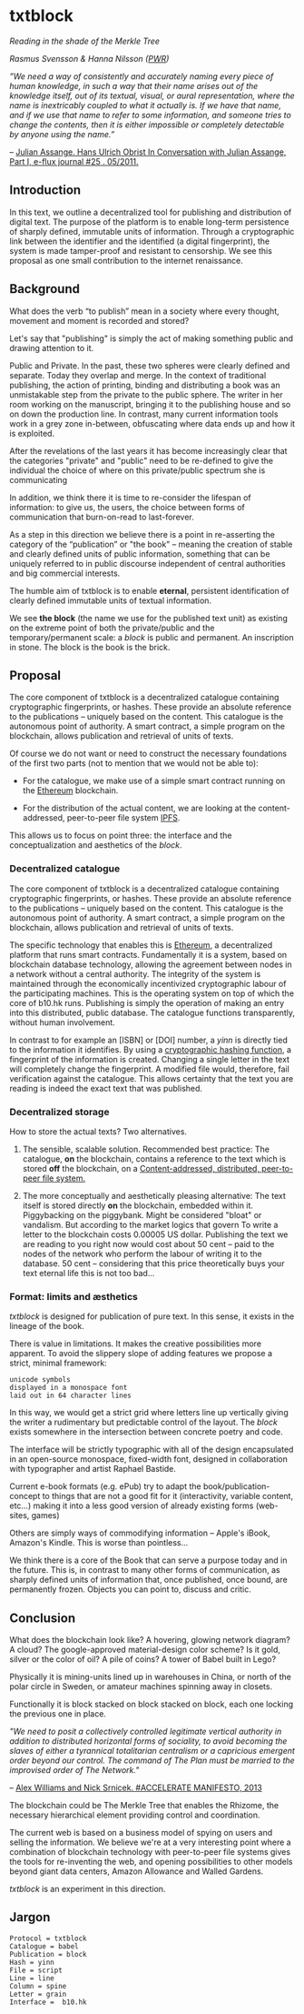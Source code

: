 # txtblock
_Reading in the shade of the Merkle Tree_

*Rasmus Svensson & Hanna Nilsson ([PWR])*

*”We need a way of consistently and accurately naming every piece of human knowledge, in such a way that their name arises out of the knowledge itself, out of its textual, visual, or aural representation, where the name is inextricably coupled to what it actually is. If we have that name, and if we use that name to refer to some information, and someone tries to change the contents, then it is either impossible or completely detectable by anyone using the name.”*

– [Julian Assange. Hans Ulrich Obrist In Conversation with Julian Assange, Part I, e-flux journal #25 . 05/2011.]( http://www.e-flux.com/journal/in-conversation-with-julian-assange-part-i/)

## Introduction

In this text, we outline a decentralized tool for publishing and distribution of digital text. The purpose of the platform is to enable long-term persistence of sharply defined, immutable units of information. Through a cryptographic link between the identifier and the identified (a digital fingerprint), the system is made tamper-proof and resistant to censorship. We see this proposal as one small contribution to the internet renaissance. 
 
## Background

What does the verb “to publish” mean in a society where every thought, movement and moment is recorded and stored?

Let's say that "publishing" is simply the act of making something public and drawing attention to it.

Public and Private. In the past, these two spheres were clearly defined and separate. Today they overlap and merge. In the context of traditional publishing, the action of printing, binding and distributing a book was an unmistakable step from the private to the public sphere. The writer in her room working on the manuscript, bringing it to the publishing house and so on down the production line. In contrast, many current information tools work in a grey zone in-between, obfuscating where data ends up and how it is exploited.

After the revelations of the last years it has become increasingly clear that the categories "private" and "public" need to be re-defined to give the individual the choice of where on this private/public spectrum she is communicating

In addition, we think there it is time to re-consider the lifespan of information: to give us, the users, the choice between forms of communication that burn-on-read to last-forever. 

As a step in this direction we believe there is a point in re-asserting the category of the “publication” or "the book" – meaning the creation of stable and clearly defined units of public information, something that can be uniquely referred to in public discourse independent of central authorities and big commercial interests.

The humble aim of txtblock is to enable **eternal**, persistent identification of clearly defined immutable units of textual information. 

We see **the block** (the name we use for the published text unit) as existing on the extreme point of both the private/public and the temporary/permanent scale: a _block_ is public and permanent. An inscription in stone. The block is the book is the brick.

## Proposal 

The core component of txtblock is a decentralized catalogue containing cryptographic fingerprints, or hashes. These provide an absolute reference to the publications – uniquely based on the content. This catalogue is the autonomous point of authority. A smart contract, a simple program on the blockchain, allows publication and retrieval of units of texts.

Of course we do not want or need to construct the necessary foundations of the first two parts (not to mention that we would not be able to):

- For the catalogue, we make use of a simple smart contract running on the [Ethereum] blockchain.

- For the distribution of the actual content, we are looking at the content-addressed, peer-to-peer file system [IPFS]. 

This allows us to focus on point three: the interface and the conceptualization and aesthetics of the _block_.   

### Decentralized catalogue

The core component of txtblock is a decentralized catalogue containing cryptographic fingerprints, or hashes. These provide an absolute reference to the publications – uniquely based on the content. This catalogue is the autonomous point of authority. A smart contract, a simple program on the blockchain, allows publication and retrieval of units of texts.

The specific technology that enables this is [Ethereum], a decentralized platform that runs smart contracts. Fundamentally it is a system, based on blockchain database technology, allowing the agreement between nodes in a network without a central authority. The integrity of the system is maintained through the economically incentivized cryptographic labour of the participating machines. This is the operating system on top of which the core of b10.hk runs. Publishing is simply the operation of making an entry into this distributed, public database. The catalogue functions transparently, without human involvement.

In contrast to for example an [ISBN] or [DOI] number, a _yinn_ is directly tied to the information it identifies. By using a [cryptographic hashing function], a fingerprint of the information is created. Changing a single letter in the text will completely change the fingerprint. A modified file would, therefore, fail verification against the catalogue. This allows certainty that the text you are reading is indeed the exact text that was published.

### Decentralized storage

How to store the actual texts? Two alternatives.

1. The sensible, scalable solution. Recommended best practice: The catalogue, **on** the blockchain, contains a reference to the text which is stored **off** the blockchain, on a [Content-addressed, distributed, peer-to-peer file system.](http://ipfs.io)

2. The more conceptually and aesthetically pleasing alternative: The text itself is stored directly **on** the blockchain, embedded within it. Piggybacking on the piggybank. Might be considered "bloat" or vandalism. But according to the market logics that govern To write a letter to the blockchain costs 0.00005 US dollar. Publishing the text we are reading to you right now would cost about 50 cent – paid to the nodes of the network who perform the labour of writing it to the database. 50 cent – considering that this price theoretically buys your text eternal life this is not too bad...

### Format: limits and æsthetics

_txtblock_ is designed for publication of pure text. In this sense, it exists in the lineage of the book.

There is value in limitations. It makes the creative possibilities more apparent. To avoid the slippery slope of adding features we propose a strict, minimal framework: 

    unicode symbols
    displayed in a monospace font 
    laid out in 64 character lines

In this way, we would get a strict grid where letters line up vertically giving the writer a rudimentary but predictable control of the layout. The _block_ exists somewhere in the intersection between concrete poetry and code.

The interface will be strictly typographic with all of the design encapsulated in an open-source monospace, fixed-width font, designed in collaboration with typographer and artist Raphael Bastide.

Current e-book formats (e.g. ePub) try to adapt the book/publication-concept to things that are not a good fit for it (interactivity, variable content, etc…) making it into a less good version of already existing forms (web-sites, games) 

Others are simply ways of commodifying information – Apple's iBook, Amazon's Kindle. This is worse than pointless...

We think there is a core of the Book that can serve a purpose today and in the future. This is, in contrast to many other forms of communication, as sharply defined units of information that, once published, once bound, are permanently frozen. Objects you can point to, discuss and critic.  

## Conclusion

What does the blockchain look like? A hovering, glowing network diagram? A cloud? The google-approved material-design color scheme? Is it gold, silver or the color of oil? A pile of coins? A tower of Babel built in Lego? 

Physically it is mining-units lined up in warehouses in China, or north of the polar circle in Sweden, or amateur machines spinning away in closets. 

Functionally it is block stacked on block stacked on block, each one locking the previous one in place.

*"We need to posit a collectively controlled legitimate vertical authority in addition to distributed horizontal forms of sociality, to avoid becoming the slaves of either a tyrannical totalitarian centralism or a capricious emergent order beyond our control. The command of The Plan must be married to the improvised order of The Network."*

– [Alex Williams and Nick Srnicek. #ACCELERATE MANIFESTO, 2013](http://criticallegalthinking.com/2013/05/14/accelerate-manifesto-for-an-accelerationist-politics/)

The blockchain could be The Merkle Tree that enables the Rhizome, the necessary hierarchical element providing control and coordination.

The current web is based on a business model of spying on users and selling the information. We believe we're at a very interesting point where a combination of blockchain technology with peer-to-peer file systems gives the tools for re-inventing the web, and opening possibilities to other models beyond giant data centers, Amazon Allowance and Walled Gardens. 

_txtblock_ is an experiment in this direction. 

## Jargon

    Protocol = txtblock
    Catalogue = babel 
    Publication = block
    Hash = yinn        
    File = script
    Line = line
    Column = spine 
    Letter = grain
    Interface =  b10.hk

[Ethereum]: https://github.com/ethereum/wiki/wiki/White-Paper
[cryptographic hashing function]: http://emn178.github.io/online-tools/sha3_256.html
[IPFS]: http://ipfs.io/
[PWR]: http://pwr.site 